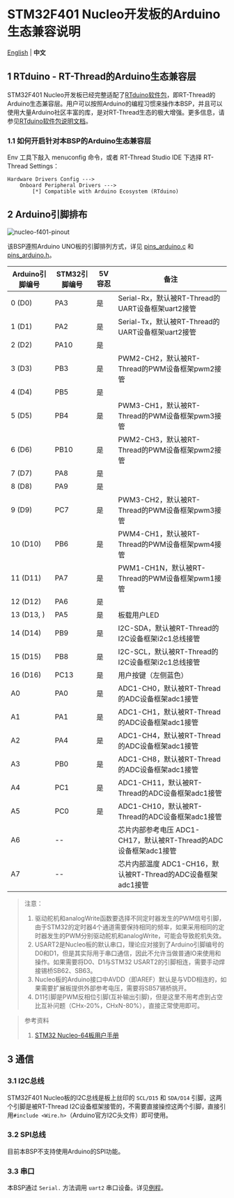# STM32F401 Nucleo开发板的Arduino生态兼容说明

[English](README.md) | **中文**

## 1 RTduino - RT-Thread的Arduino生态兼容层

STM32F401 Nucleo开发板已经完整适配了[RTduino软件包](https://github.com/RTduino/RTduino)，即RT-Thread的Arduino生态兼容层。用户可以按照Arduino的编程习惯来操作本BSP，并且可以使用大量Arduino社区丰富的库，是对RT-Thread生态的极大增强。更多信息，请参见[RTduino软件包说明文档](https://github.com/RTduino/RTduino)。

### 1.1 如何开启针对本BSP的Arduino生态兼容层

Env 工具下敲入 menuconfig 命令，或者 RT-Thread Studio IDE 下选择 RT-Thread Settings：

```Kconfig
Hardware Drivers Config --->
    Onboard Peripheral Drivers --->
        [*] Compatible with Arduino Ecosystem (RTduino)
```

## 2 Arduino引脚排布

![nucleo-f401-pinout](nucleo-f401-pinout.png)

该BSP遵照Arduino UNO板的引脚排列方式，详见 [pins_arduino.c](pins_arduino.c) 和 [pins_arduino.h](pins_arduino.h)。

| Arduino引脚编号 | STM32引脚编号 | 5V容忍 | 备注                                            |
| ----------- | --------- | ---- | --------------------------------------------- |
| 0 (D0)      | PA3       | 是    | Serial-Rx，默认被RT-Thread的UART设备框架uart2接管        |
| 1 (D1)      | PA2       | 是    | Serial-Tx，默认被RT-Thread的UART设备框架uart2接管        |
| 2 (D2)      | PA10      | 是    |                                               |
| 3 (D3)      | PB3       | 是    | PWM2-CH2，默认被RT-Thread的PWM设备框架pwm2接管           |
| 4 (D4)      | PB5       | 是    |                                               |
| 5 (D5)      | PB4       | 是    | PWM3-CH1，默认被RT-Thread的PWM设备框架pwm3接管           |
| 6 (D6)      | PB10      | 是    | PWM2-CH3，默认被RT-Thread的PWM设备框架pwm2接管           |
| 7 (D7)      | PA8       | 是    |                                               |
| 8 (D8)      | PA9       | 是    |                                               |
| 9 (D9)      | PC7       | 是    | PWM3-CH2，默认被RT-Thread的PWM设备框架pwm3接管           |
| 10 (D10)    | PB6       | 是    | PWM4-CH1，默认被RT-Thread的PWM设备框架pwm4接管           |
| 11 (D11)    | PA7       | 是    | PWM1-CH1N，默认被RT-Thread的PWM设备框架pwm1接管          |
| 12 (D12)    | PA6       | 是    |                                               |
| 13 (D13, )  | PA5       | 是    | 板载用户LED                                       |
| 14 (D14)    | PB9       | 是    | I2C-SDA，默认被RT-Thread的I2C设备框架i2c1总线接管          |
| 15 (D15)    | PB8       | 是    | I2C-SCL，默认被RT-Thread的I2C设备框架i2c1总线接管          |
| 16 (D16)    | PC13      | 是    | 用户按键（左侧蓝色）                                    |
| A0          | PA0       | 是    | ADC1-CH0，默认被RT-Thread的ADC设备框架adc1接管           |
| A1          | PA1       | 是    | ADC1-CH1，默认被RT-Thread的ADC设备框架adc1接管           |
| A2          | PA4       | 是    | ADC1-CH4，默认被RT-Thread的ADC设备框架adc1接管           |
| A3          | PB0       | 是    | ADC1-CH8，默认被RT-Thread的ADC设备框架adc1接管           |
| A4          | PC1       | 是    | ADC1-CH11，默认被RT-Thread的ADC设备框架adc1接管          |
| A5          | PC0       | 是    | ADC1-CH10，默认被RT-Thread的ADC设备框架adc1接管          |
| A6          | --        |      | 芯片内部参考电压 ADC1-CH17，默认被RT-Thread的ADC设备框架adc1接管 |
| A7          | --        |      | 芯片内部温度 ADC1-CH16，默认被RT-Thread的ADC设备框架adc1接管   |

> 注意：
> 
> 1. 驱动舵机和analogWrite函数要选择不同定时器发生的PWM信号引脚，由于STM32的定时器4个通道需要保持相同的频率，如果采用相同的定时器发生的PWM分别驱动舵机和analogWrite，可能会导致舵机失效。
> 2. USART2是Nucleo板的默认串口，理论应对接到了Arduino引脚编号的D0和D1，但是其实际用于串口通信，因此不允许当做普通IO来使用和操作。如果需要将D0、D1与STM32 USART2的引脚相连，需要手动焊接锡桥SB62、SB63。
> 3. Nucleo板的Arduino接口中AVDD（即AREF）默认是与VDD相连的，如果需要扩展板提供外部参考电压，需要将SB57锡桥挑开。
> 4. D11引脚是PWM反相位引脚(互补输出引脚)，但是这里不用考虑到占空比互补问题（CHx-20%，CHxN-80%），直接正常使用即可。

> 参考资料
> 
> 1. [STM32 Nucleo-64板用户手册](https://www.st.com/resource/en/user_manual/um1724-stm32-nucleo64-boards-mb1136-stmicroelectronics.pdf)

## 3 通信

### 3.1 I2C总线

STM32F401 Nucleo板的I2C总线是板上丝印的 `SCL/D15` 和 `SDA/D14` 引脚，这两个引脚是被RT-Thread I2C设备框架接管的，不需要直接操控这两个引脚，直接引用`#include <Wire.h>`（Arduino官方I2C头文件）即可使用。

### 3.2 SPI总线

目前本BSP不支持使用Arduino的SPI功能。

### 3.3 串口

本BSP通过 `Serial.` 方法调用 `uart2` 串口设备。详见[例程](https://github.com/RTduino/RTduino/blob/master/examples/Basic/helloworld.cpp)。
